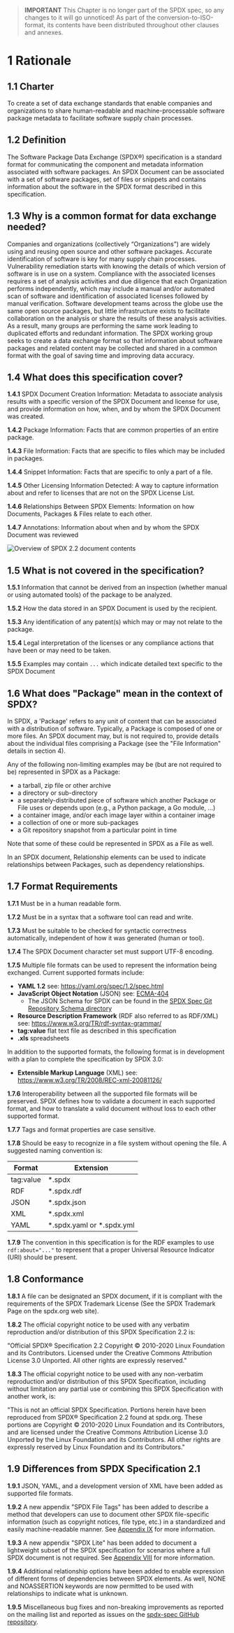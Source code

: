 > **IMPORTANT** This Chapter is no longer part of the SPDX spec, so any changes to it will go unnoticed! As part of the conversion-to-ISO-format, its contents have been distributed throughout other clauses and annexes.


# 1 Rationale

## 1.1 Charter <a name="1.1"></a>

To create a set of data exchange standards that enable companies and organizations to share human-readable and machine-processable software package metadata to facilitate software supply chain processes.

## 1.2 Definition <a name="1.2"></a>

The Software Package Data Exchange (SPDX®) specification is a standard format for communicating the component and metadata information associated with software packages. An SPDX Document can be associated with a set of software packages, set of files or snippets and contains information about the software in the SPDX format described in this specification.

## 1.3 Why is a common format for data exchange needed? <a name="1.3"></a>

Companies and organizations (collectively “Organizations”) are widely using and reusing open source and other software packages.  Accurate identification of software is key for many supply chain processes.  Vulnerability remediation starts with knowing the details of which version of software is in use on a system. Compliance with the associated licenses requires a set of analysis activities and due diligence that each Organization performs independently, which may include a manual and/or automated scan of software and identification of associated licenses followed by manual verification. Software development teams across the globe use the same open source packages, but little infrastructure exists to facilitate collaboration on the analysis or share the results of these analysis activities. As a result, many groups are performing the same work leading to duplicated efforts and redundant information. The SPDX working group seeks to create a data exchange format so that information about software packages and related content may be collected and shared in a common format with the goal of saving time and improving data accuracy.

## 1.4 What does this specification cover? <a name="1.4"></a>

**1.4.1** SPDX Document Creation Information: Metadata to associate analysis results with a specific version of the SPDX Document and license for use, and provide information on how, when, and by whom the SPDX Document was created.

**1.4.2** Package Information: Facts that are common properties of an entire package.

**1.4.3** File Information: Facts that are specific to files which may be included in packages.

**1.4.4** Snippet Information: Facts that are specific to only a part of a file.

**1.4.5** Other Licensing Information Detected: A way to capture information about and refer to licenses that are not on the SPDX License List.

**1.4.6** Relationships Between SPDX Elements: Information on how Documents, Packages & Files relate to each other.

**1.4.7** Annotations: Information about when and by whom the SPDX Document was reviewed

![Overview of SPDX 2.2 document contents](img/spdx-2.2-document.png)

## 1.5 What is not covered in the specification? <a name="1.5"></a>

**1.5.1** Information that cannot be derived from an inspection (whether manual or using automated tools) of the package to be analyzed.

**1.5.2** How the data stored in an SPDX Document is used by the recipient.

**1.5.3** Any identification of any patent(s) which may or may not relate to the package.

**1.5.4** Legal interpretation of the licenses or any compliance actions that have been or may need to be taken.

**1.5.5** Examples may contain `...` which indicate detailed text specific to the SPDX Document

## 1.6 What does "Package" mean in the context of SPDX? <a name="1.6"></a>

In SPDX, a 'Package' refers to any unit of content that can be associated with a distribution of software. Typically, a Package is composed of one or more files. An SPDX document may, but is not required to, provide details about the individual files comprising a Package (see the "File Information" details in section 4).

Any of the following non-limiting examples may be (but are not required to be) represented in SPDX as a Package:

* a tarball, zip file or other archive
* a directory or sub-directory
* a separately-distributed piece of software which another Package or File uses or depends upon (e.g., a Python package, a Go module, ...)
* a container image, and/or each image layer within a container image
* a collection of one or more sub-packages
* a Git repository snapshot from a particular point in time

Note that some of these could be represented in SPDX as a File as well.

In an SPDX document, Relationship elements can be used to indicate relationships between Packages, such as dependency relationships.

## 1.7 Format Requirements <a name="1.7"></a>

**1.7.1** Must be in a human readable form.

**1.7.2** Must be in a syntax that a software tool can read and write.

**1.7.3** Must be suitable to be checked for syntactic correctness automatically, independent of how it was generated (human or tool).

**1.7.4** The SPDX Document character set must support UTF-8 encoding.

**1.7.5** Multiple file formats can be used to represent the information being exchanged.   Current supported formats include:

* **YAML 1.2** see: <https://yaml.org/spec/1.2/spec.html>
* **JavaScript Object Notation** (JSON) see: [ECMA-404](https://www.ecma-international.org/publications/files/ECMA-ST/ECMA-404.pdf)
    * The JSON Schema for SPDX can be found in the [SPDX Spec Git Repository Schema directory](https://github.com/spdx/spdx-spec/blob/master/schemas/spdx-schema.json)
* **Resource Description Framework** (RDF also referred to as RDF/XML) see: <https://www.w3.org/TR/rdf-syntax-grammar/>
* **tag:value** flat text file as described in this specification
* **.xls** spreadsheets

In addition to the supported formats, the following format is in development with a plan to complete the specification by SPDX 3.0:

* **Extensible Markup Language** (XML) see: https://www.w3.org/TR/2008/REC-xml-20081126/

**1.7.6** Interoperability between all the supported file formats will be preserved. SPDX defines how to validate a document in each supported format, and how to translate a valid document without loss to each other supported format.

**1.7.7** Tags and format properties are case sensitive.

**1.7.8** Should be easy to recognize in a file system without opening the file. A suggested naming convention is:

| Format      | Extension   |
| ----------- | ----------- |
| tag:value   | *.spdx      |
| RDF         | *.spdx.rdf  |
| JSON        | *.spdx.json |
| XML         | *.spdx.xml  |
| YAML        | \*.spdx.yaml or \*.spdx.yml |

**1.7.9** The convention in this specification is for the RDF examples to use `rdf:about="..."` to represent that a proper Universal Resource Indicator (URI) should be present.

## 1.8 Conformance <a name="1.8"></a>

**1.8.1** A file can be designated an SPDX document, if it is compliant with the requirements of the SPDX Trademark License (See the SPDX Trademark Page on the spdx.org web site).

**1.8.2** The official copyright notice to be used with any verbatim reproduction and/or distribution of this SPDX Specification 2.2 is:

"Official SPDX® Specification 2.2 Copyright © 2010-2020 Linux Foundation and its Contributors. Licensed under the Creative Commons Attribution License 3.0 Unported. All other rights are expressly reserved."

**1.8.3** The official copyright notice to be used with any non-verbatim reproduction and/or distribution of this SPDX Specification, including without limitation any partial use or combining this SPDX Specification with another work, is:

"This is not an official SPDX Specification. Portions herein have been reproduced from SPDX® Specification 2.2 found at spdx.org. These portions are Copyright © 2010-2020 Linux Foundation and its Contributors, and are licensed under the Creative Commons Attribution License 3.0 Unported by the Linux Foundation and its Contributors. All other rights are expressly reserved by Linux Foundation and its Contributors."

## 1.9 Differences from SPDX Specification 2.1 <a name="1.9"></a>

**1.9.1** JSON, YAML, and a development version of XML have been added as supported file formats.

**1.9.2** A new appendix "SPDX File Tags" has been added to describe a method that developers can use to document other SPDX file-specific information (such as copyright notices, file type, etc.) in a standardized and easily machine-readable manner. See [Appendix IX](appendix-IX-file-tags.md) for more information.

**1.9.3** A new appendix "SPDX Lite" has been added to document a lightweight subset of the SPDX specification for scenarios where a full SPDX document is not required. See [Appendix VIII](appendix-VIII-SPDX-Lite.md) for more information.

**1.9.4** Additional relationship options have been added to enable expression of different forms of dependencies between SPDX elements. As well, NONE and NOASSERTION keywords are now permitted to be used with relationships to indicate what is unknown.

**1.9.5** Miscellaneous bug fixes and non-breaking improvements as reported on the mailing list and reported as issues on the [spdx-spec GitHub repository](https://github.com/spdx/spdx-spec).
